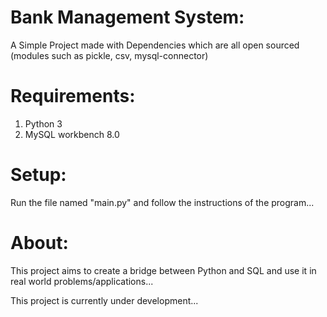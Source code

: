 # Bank Management System:
A Simple Project made with Dependencies which are all open sourced (modules such as pickle, csv, mysql-connector)

# Requirements:
1. Python 3
2. MySQL workbench 8.0

# Setup:
Run the file named "main.py" and follow the instructions of the program...

# About:
This project aims to create a bridge between Python and SQL and use it in real world problems/applications...

This project is currently under development...
